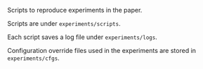 Scripts to reproduce experiments in the paper.

Scripts are under `experiments/scripts`.

Each script saves a log file under `experiments/logs`.

Configuration override files used in the experiments are stored in `experiments/cfgs`.
